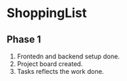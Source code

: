# ShoppingList


## Phase 1
1. Frontedn and backend setup done. 
2. Project board created.
3. Tasks reflects the work done.

